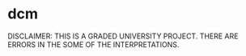 # dcm

DISCLAIMER: THIS IS A GRADED UNIVERSITY PROJECT. THERE ARE ERRORS IN THE SOME OF THE INTERPRETATIONS.
